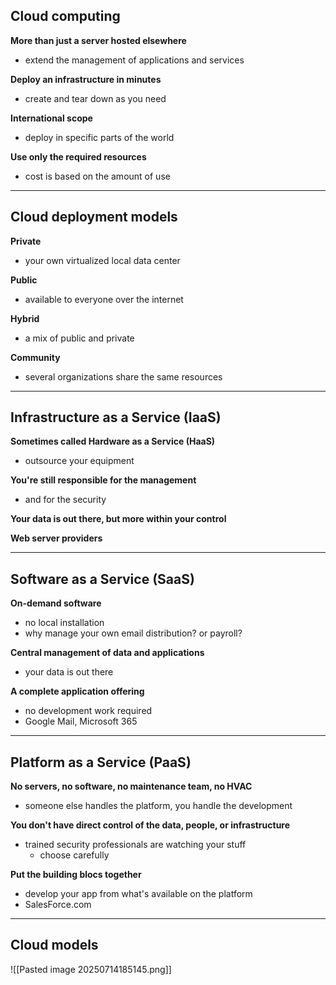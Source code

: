 ## Cloud computing
**More than just a server hosted elsewhere**
- extend the management of applications and services 

**Deploy an infrastructure in minutes**
- create and tear down as you need

**International scope**
- deploy in specific parts of the world 

**Use only the required resources**
- cost is based on the amount of use 
---
## Cloud deployment models
**Private**
- your own virtualized local data center 

**Public**
- available to everyone over the internet 

**Hybrid**
- a mix of public and private 

**Community**
- several organizations share the same resources 
---
## Infrastructure as a Service (IaaS)
**Sometimes called Hardware as a Service (HaaS)**
- outsource your equipment

**You're still responsible for the management**
- and for the security 

**Your data is out there, but more within your control**

**Web server providers**

---
## Software as a Service (SaaS)
**On-demand software**
- no local installation 
- why manage your own email distribution? or payroll?

**Central management of data and applications**
- your data is out there 

**A complete application offering**
- no development work required 
- Google Mail, Microsoft 365
---
## Platform as a Service (PaaS)
**No servers, no software, no maintenance team, no HVAC**
- someone else handles the platform, you handle the development 

**You don't have direct control of the data, people, or infrastructure**
- trained security professionals are watching your stuff 
	- choose carefully 

**Put the building blocs together**
- develop your app from what's available on the platform 
- SalesForce.com
---
## Cloud models 
![[Pasted image 20250714185145.png]]
